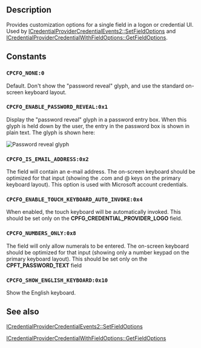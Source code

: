 ## Description

Provides customization options for a single field in a logon or credential UI. Used by [ICredentialProviderCredentialEvents2::SetFieldOptions](https://learn.microsoft.com/windows/desktop/api/credentialprovider/nf-credentialprovider-icredentialprovidercredentialevents2-setfieldoptions) and [ICredentialProviderCredentialWithFieldOptions::GetFieldOptions](https://learn.microsoft.com/windows/desktop/api/credentialprovider/nf-credentialprovider-icredentialprovidercredentialwithfieldoptions-getfieldoptions).

## Constants

### `CPCFO_NONE:0`

Default. Don't show the "password reveal" glyph, and use the standard on-screen keyboard layout.

### `CPCFO_ENABLE_PASSWORD_REVEAL:0x1`

Display the "password reveal" glyph in a password entry box. When this glyph is held down by the user, the entry in the password box is shown in plain text. The glyph is shown here:

![Password reveal glyph](https://learn.microsoft.com/windows/win32/api/credentialprovider/images/PasswordReveal.png)

### `CPCFO_IS_EMAIL_ADDRESS:0x2`

The field will contain an e-mail address. The on-screen keyboard should be optimized for that input (showing the .com and @ keys on the primary keyboard layout). This option is used with Microsoft account credentials.

### `CPCFO_ENABLE_TOUCH_KEYBOARD_AUTO_INVOKE:0x4`

When enabled, the touch keyboard will be automatically invoked. This should be set only on the **CPFG_CREDENTIAL_PROVIDER_LOGO** field.

### `CPCFO_NUMBERS_ONLY:0x8`

The field will only allow numerals to be entered. The on-screen keyboard should be optimized for that input (showing only a number keypad on the primary keyboard layout). This should be set only on the **CPFT_PASSWORD_TEXT** field

### `CPCFO_SHOW_ENGLISH_KEYBOARD:0x10`

Show the English keyboard.

## See also

[ICredentialProviderCredentialEvents2::SetFieldOptions](https://learn.microsoft.com/windows/desktop/api/credentialprovider/nf-credentialprovider-icredentialprovidercredentialevents2-setfieldoptions)

[ICredentialProviderCredentialWithFieldOptions::GetFieldOptions](https://learn.microsoft.com/windows/desktop/api/credentialprovider/nf-credentialprovider-icredentialprovidercredentialwithfieldoptions-getfieldoptions)